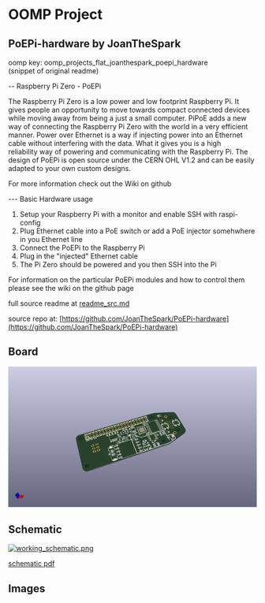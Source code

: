 # OOMP Project  
## PoEPi-hardware  by JoanTheSpark  
  
oomp key: oomp_projects_flat_joanthespark_poepi_hardware  
(snippet of original readme)  
  
-- Raspberry Pi Zero - PoEPi  
  
The Raspberry Pi Zero is a low power and low footprint Raspberry Pi. It gives people an opportunity to move towards compact connected devices  
while moving away from being a just a small computer. PiPoE adds a new way of connecting the Raspberry Pi Zero with the world in a very efficient  
manner. Power over Ethernet is a way if injecting power into an Ethernet cable without interfering with the data. What it gives you is a high   
reliability way of powering and communicating with the Raspberry Pi. The design of PoEPi is open source under the CERN OHL V1.2 and can be easily  
adapted to your own custom designs.   
  
For more information check out the Wiki on github  
  
--- Basic Hardware usage  
  
1. Setup your Raspberry Pi with a monitor and enable SSH with raspi-config  
2. Plug Ethernet cable into a PoE switch or add a PoE injector somehwhere in you Ethernet line  
3. Connect the PoEPi to the Raspberry Pi  
4. Plug in the "injected" Ethernet cable  
5. The Pi Zero should be powered and you then SSH into the Pi  
  
For information on the particular PoEPi modules and how to control them please see the wiki on the github page   
  
  full source readme at [readme_src.md](readme_src.md)  
  
source repo at: [https://github.com/JoanTheSpark/PoEPi-hardware](https://github.com/JoanTheSpark/PoEPi-hardware)  
## Board  
  
[![working_3d.png](working_3d_600.png)](working_3d.png)  
## Schematic  
  
[![working_schematic.png](working_schematic_600.png)](working_schematic.png)  
  
[schematic pdf](working_schematic.pdf)  
## Images  
